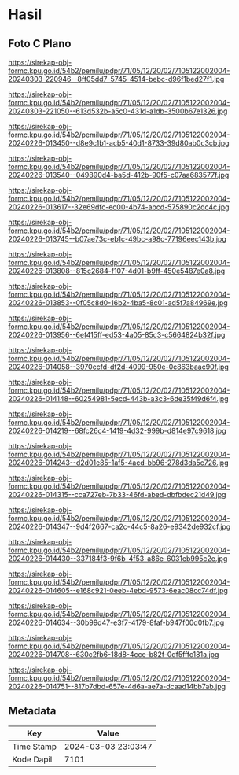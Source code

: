 # Hasil

## Foto C Plano

https://sirekap-obj-formc.kpu.go.id/54b2/pemilu/pdpr/71/05/12/20/02/7105122002004-20240303-220946--8ff05dd7-5745-4514-bebc-d96f1bed27f1.jpg

https://sirekap-obj-formc.kpu.go.id/54b2/pemilu/pdpr/71/05/12/20/02/7105122002004-20240303-221050--613d532b-a5c0-431d-a1db-3500b67e1326.jpg

https://sirekap-obj-formc.kpu.go.id/54b2/pemilu/pdpr/71/05/12/20/02/7105122002004-20240226-013450--d8e9c1b1-acb5-40d1-8733-39d80ab0c3cb.jpg

https://sirekap-obj-formc.kpu.go.id/54b2/pemilu/pdpr/71/05/12/20/02/7105122002004-20240226-013540--049890d4-ba5d-412b-90f5-c07aa683577f.jpg

https://sirekap-obj-formc.kpu.go.id/54b2/pemilu/pdpr/71/05/12/20/02/7105122002004-20240226-013617--32e69dfc-ec00-4b74-abcd-575890c2dc4c.jpg

https://sirekap-obj-formc.kpu.go.id/54b2/pemilu/pdpr/71/05/12/20/02/7105122002004-20240226-013745--b07ae73c-eb1c-49bc-a98c-77196eec143b.jpg

https://sirekap-obj-formc.kpu.go.id/54b2/pemilu/pdpr/71/05/12/20/02/7105122002004-20240226-013808--815c2684-f107-4d01-b9ff-450e5487e0a8.jpg

https://sirekap-obj-formc.kpu.go.id/54b2/pemilu/pdpr/71/05/12/20/02/7105122002004-20240226-013853--0f05c8d0-16b2-4ba5-8c01-ad5f7a84969e.jpg

https://sirekap-obj-formc.kpu.go.id/54b2/pemilu/pdpr/71/05/12/20/02/7105122002004-20240226-013956--6ef415ff-ed53-4a05-85c3-c5664824b32f.jpg

https://sirekap-obj-formc.kpu.go.id/54b2/pemilu/pdpr/71/05/12/20/02/7105122002004-20240226-014058--3970ccfd-df2d-4099-950e-0c863baac90f.jpg

https://sirekap-obj-formc.kpu.go.id/54b2/pemilu/pdpr/71/05/12/20/02/7105122002004-20240226-014148--60254981-5ecd-443b-a3c3-6de35f49d6f4.jpg

https://sirekap-obj-formc.kpu.go.id/54b2/pemilu/pdpr/71/05/12/20/02/7105122002004-20240226-014219--68fc26c4-1419-4d32-999b-d814e97c9618.jpg

https://sirekap-obj-formc.kpu.go.id/54b2/pemilu/pdpr/71/05/12/20/02/7105122002004-20240226-014243--d2d01e85-1af5-4acd-bb96-278d3da5c726.jpg

https://sirekap-obj-formc.kpu.go.id/54b2/pemilu/pdpr/71/05/12/20/02/7105122002004-20240226-014315--cca727eb-7b33-46fd-abed-dbfbdec21d49.jpg

https://sirekap-obj-formc.kpu.go.id/54b2/pemilu/pdpr/71/05/12/20/02/7105122002004-20240226-014347--9d4f2667-ca2c-44c5-8a26-e9342de932cf.jpg

https://sirekap-obj-formc.kpu.go.id/54b2/pemilu/pdpr/71/05/12/20/02/7105122002004-20240226-014430--337184f3-9f6b-4f53-a86e-6031eb995c2e.jpg

https://sirekap-obj-formc.kpu.go.id/54b2/pemilu/pdpr/71/05/12/20/02/7105122002004-20240226-014605--e168c921-0eeb-4ebd-9573-6eac08cc74df.jpg

https://sirekap-obj-formc.kpu.go.id/54b2/pemilu/pdpr/71/05/12/20/02/7105122002004-20240226-014634--30b99d47-e3f7-4179-8faf-b947f00d0fb7.jpg

https://sirekap-obj-formc.kpu.go.id/54b2/pemilu/pdpr/71/05/12/20/02/7105122002004-20240226-014708--630c2fb6-18d8-4cce-b82f-0df5fffc181a.jpg

https://sirekap-obj-formc.kpu.go.id/54b2/pemilu/pdpr/71/05/12/20/02/7105122002004-20240226-014751--817b7dbd-657e-4d6a-ae7a-dcaad14bb7ab.jpg


## Metadata

| Key        | Value               |
| ---------- | ------------------- |
| Time Stamp | 2024-03-03 23:03:47 |
| Kode Dapil | 7101                |



